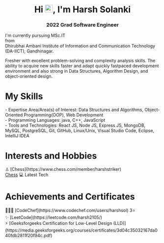 <h1 align="center">Hi <img src="https://media.giphy.com/media/hvRJCLFzcasrR4ia7z/giphy.gif" width="25px">, I'm Harsh Solanki</h1>
<h3 align="center">2022 Grad Software Engineer</h3>
I'm currently pursuing MSc.IT <br> from <br> Dhirubhai Ambani Institute of Information and Communication Technology (DA-IICT), Gandhinagar. <br>


Fresher with excellent problem-solving and complexity analysis skills. The ability to acquire new skills faster and adapt quickly fastpaced development environment and also strong in Data Structures, Algorithm Design, and object-oriented design.

<h1>My Skills</h1>
- Expertise Area/Area(s) of Interest: Data Structures and Algorithms, Object-Oriented Programming(OOP), Web Development <br>
- Programming Languages: java, C++, JavaScript <br>
- Tools and Technologies: React JS, Node JS, Express JS, MongoDB, MySQL, PostgreSQL, Git, GitHub, Linux/Unix, Visual Studio Code, Eclipse, IntelliJ IDEA <br>

<h1>Interests and Hobbies</h1>
♙ [Chess](https://www.chess.com/member/harshstriker) <br>
<a href="https://www.chess.com/member/harshstriker" target="_blank">Chess</a>
💻 Latest Tech

<h1>Achievements and Certificates</h1>
👨🏽‍💻 [CodeChef](https://www.codechef.com/users/harshsol)  3⭐ <br>
✨ [LeetCode](https://leetcode.com/harsh2105/) <br> 
⚡ [Geeksforgeeks Certification for Low-Level Design (LLD)](https://media.geeksforgeeks.org/courses/certificates/3d04c35032167da040fdb2811f20f94c.pdf) <br>
